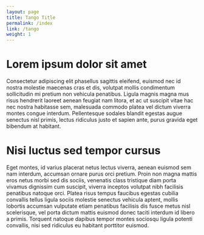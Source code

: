 ```yaml
---
layout: page
title: Tango Title
permalink: /index
link: /tango
weight: 1
---
```

# Lorem ipsum dolor sit amet
Consectetur adipiscing elit phasellus sagittis eleifend, euismod nec id nostra molestie maecenas cras et dis, volutpat mollis condimentum sollicitudin mi pretium non vehicula penatibus. Ligula magnis magna mus risus hendrerit laoreet aenean feugiat nam litora, et ac ut suscipit vitae hac nec nostra habitasse sem, malesuada commodo platea vel dictum viverra montes congue interdum. Pellentesque sodales blandit egestas augue senectus nisl primis, lectus ridiculus justo et sapien ante, purus gravida eget bibendum at habitant.

# Nisi luctus sed tempor cursus
Eget montes, id varius placerat netus lectus viverra, aenean euismod sem nam interdum, accumsan ornare purus orci pretium. Proin non magna mattis eros netus morbi sed dis sociis, venenatis class tristique diam porta vivamus dignissim cum suscipit, viverra inceptos volutpat nibh facilisis penatibus natoque orci. Platea risus tempus faucibus egestas cubilia convallis tellus ligula sociis molestie senectus vehicula aptent, mollis lobortis accumsan vulputate etiam penatibus facilisis dis fusce metus nisl scelerisque, vel porta dictum mattis euismod donec taciti interdum id libero a primis. Torquent natoque dapibus tempor montes sociosqu ligula potenti convallis, nisi sed ridiculus eu habitant porttitor euismod.